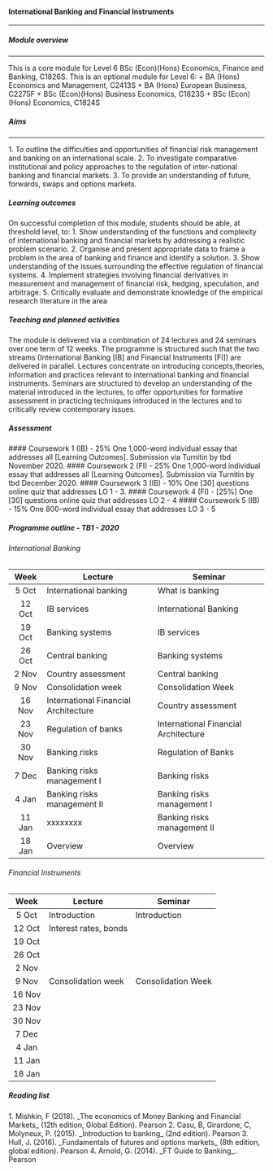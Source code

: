 
<h4>International Banking and Financial Instruments</h4>
<hr />

<h5>Module overview</h5>
<hr />
This is a core module for Level 6 BSc (Econ)(Hons) Economics, Finance and Banking, C1826S. This is an optional module for Level 6:
+ BA (Hons) Economics and Management, C2413S
+ BA (Hons) European Business, C2275F
+ BSc (Econ)(Hons) Business Economics, C1823S
+ BSc (Econ)(Hons) Economics, C1824S

<h5>Aims</h5>
<hr />
1. To outline the difficulties and opportunities of financial risk management and banking on an international scale.
2. To investigate comparative institutional and policy approaches to the regulation of inter-national banking and financial markets.
3. To provide an understanding of future, forwards, swaps and options markets.

<h5>Learning outcomes</h5>
On successful completion of this module, students should be able, at threshold level, to:
1. Show understanding of the functions and complexity of international banking and financial markets by addressing a realistic problem scenario.
2. Organise and present appropriate data to frame a problem in the area of banking and finance and identify a solution.
3. Show understanding of the issues surrounding the effective regulation of financial systems.
4. Implement strategies involving financial derivatives in measurement and management of financial risk, hedging, speculation, and arbitrage.
5. Critically evaluate and demonstrate knowledge of the empirical research literature in the area

<h5>Teaching and planned activities</h5>
The module is delivered via a combination of 24 lectures and 24 seminars over one term of 12 weeks. The programme is structured such that the two streams (International Banking [IB] and Financial Instruments [FI]) are delivered in parallel. 
Lectures concentrate on introducing concepts,theories, information and practices relevant to international banking and financial instruments.
Seminars are structured to develop an understanding of the material introduced in the lectures, to offer opportunities for formative assessment in practicing techniques introduced in the lectures and to critically review contemporary issues.

<h5>Assessment</h5>
#### Coursework 1 (IB) - 25%
One 1,000-word individual essay that addresses all [Learning Outcomes]. Submission via Turnitin by tbd November 2020. 
#### Coursework 2 (FI) - 25%
One 1,000-word individual essay that addresses all [Learning Outcomes]. Submission via Turnitin by tbd December 2020.
#### Coursework 3 (IB) - 10%
One [30] questions online quiz that addresses LO 1 - 3.
#### Coursework 4 (FI) - [25%]
One [30] questions online quiz that addresses LO 2 - 4
####  Coursework 5 (IB) - 15%
One 800-word individual essay that addresses LO 3 - 5

<h5>Programme outline - TB1 - 2020</h5>

<h6>International Banking</h6>

|  Week  | Lecture                              | Seminar                              |
|:------:|--------------------------------------|--------------------------|
|  5 Oct | International banking                | What is banking          |
| 12 Oct | IB services                          | International Banking    |
| 19 Oct | Banking systems                      | IB services              |
| 26 Oct | Central banking                      | Banking systems          |
|  2 Nov | Country assessment                   | Central banking          |
|  9 Nov | Consolidation week                   | Consolidation Week       |
| 16 Nov | International Financial Architecture | Country assessment       |
| 23 Nov | Regulation of banks                  | International Financial Architecture |
| 30 Nov | Banking risks                        | Regulation of Banks      |
|  7 Dec | Banking risks management I           | Banking risks            |
|  4 Jan | Banking risks management II          | Banking risks management I|
| 11 Jan | xxxxxxxx                             | Banking risks management II|
| 18 Jan | Overview                             | Overview                 |

<h6>Financial Instruments</h6>

|  Week  | Lecture                              | Seminar                              |
|:------:|--------------------------------------|--------------------------|
|  5 Oct | Introduction                         | Introduction             |
| 12 Oct | Interest rates, bonds                |     |
| 19 Oct |                       |               |
| 26 Oct |                       |           |
|  2 Nov |                    |           |
|  9 Nov | Consolidation week                   | Consolidation Week       |
| 16 Nov |  |        |
| 23 Nov |                   |  |
| 30 Nov |                         |       |
|  7 Dec |            |             |
|  4 Jan |           | |
| 11 Jan |                              | |
| 18 Jan |                                      |                          |

<h5>Reading list</h5>
1. Mishkin, F (2018). _The economics of Money Banking and Financial Markets_ (12th edition, Global Edition). Pearson
2. Casu, B, Girardone, C, Molyneux, P. (2015). _Introduction to banking_ (2nd edition). Pearson
3. Hull, J. (2016). _Fundamentals of futures and options markets_ (8th edition, global edition). Pearson
4. Arnold, G. (2014). _FT Guide to Banking_. Pearson

